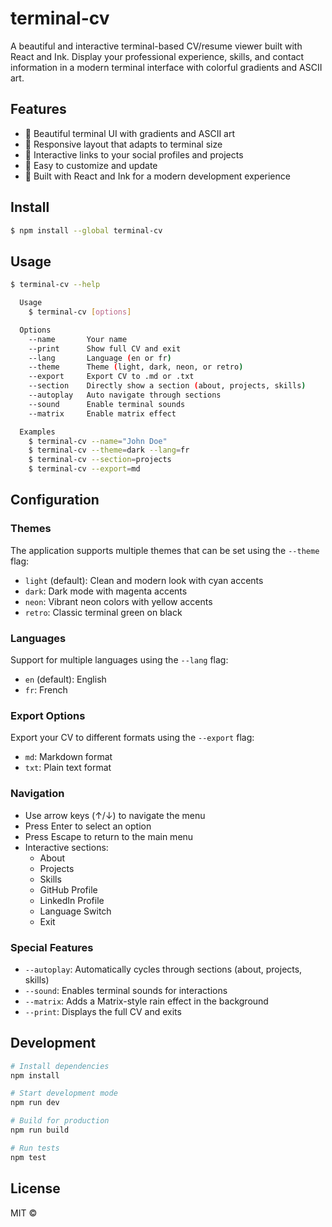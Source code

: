 # terminal-cv

A beautiful and interactive terminal-based CV/resume viewer built with React and Ink. Display your professional experience, skills, and contact information in a modern terminal interface with colorful gradients and ASCII art.

## Features

- 🎨 Beautiful terminal UI with gradients and ASCII art
- 📱 Responsive layout that adapts to terminal size
- 🔗 Interactive links to your social profiles and projects
- 📄 Easy to customize and update
- 🚀 Built with React and Ink for a modern development experience

## Install

```bash
$ npm install --global terminal-cv
```

## Usage

```bash
$ terminal-cv --help

  Usage
    $ terminal-cv [options]

  Options
    --name       Your name
    --print      Show full CV and exit
    --lang       Language (en or fr)
    --theme      Theme (light, dark, neon, or retro)
    --export     Export CV to .md or .txt
    --section    Directly show a section (about, projects, skills)
    --autoplay   Auto navigate through sections
    --sound      Enable terminal sounds
    --matrix     Enable matrix effect

  Examples
    $ terminal-cv --name="John Doe"
    $ terminal-cv --theme=dark --lang=fr
    $ terminal-cv --section=projects
    $ terminal-cv --export=md
```

## Configuration

### Themes

The application supports multiple themes that can be set using the `--theme` flag:

- `light` (default): Clean and modern look with cyan accents
- `dark`: Dark mode with magenta accents
- `neon`: Vibrant neon colors with yellow accents
- `retro`: Classic terminal green on black

### Languages

Support for multiple languages using the `--lang` flag:

- `en` (default): English
- `fr`: French

### Export Options

Export your CV to different formats using the `--export` flag:

- `md`: Markdown format
- `txt`: Plain text format

### Navigation

- Use arrow keys (↑/↓) to navigate the menu
- Press Enter to select an option
- Press Escape to return to the main menu
- Interactive sections:
  - About
  - Projects
  - Skills
  - GitHub Profile
  - LinkedIn Profile
  - Language Switch
  - Exit

### Special Features

- `--autoplay`: Automatically cycles through sections (about, projects, skills)
- `--sound`: Enables terminal sounds for interactions
- `--matrix`: Adds a Matrix-style rain effect in the background
- `--print`: Displays the full CV and exits

## Development

```bash
# Install dependencies
npm install

# Start development mode
npm run dev

# Build for production
npm run build

# Run tests
npm test
```

## License

MIT ©
